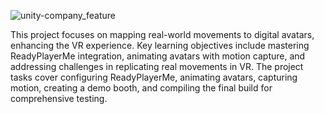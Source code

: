 
![unity-company_feature](https://github.com/MicoBledsoe/atlas-unity-virtual-reality/assets/108279441/a6d6a176-5e76-4e06-8170-9377411fbb70)


This project focuses on mapping real-world movements to digital avatars, enhancing the VR experience. Key learning objectives include mastering ReadyPlayerMe integration, animating avatars with motion capture, and addressing challenges in replicating real movements in VR. The project tasks cover configuring ReadyPlayerMe, animating avatars, capturing motion, creating a demo booth, and compiling the final build for comprehensive testing.
